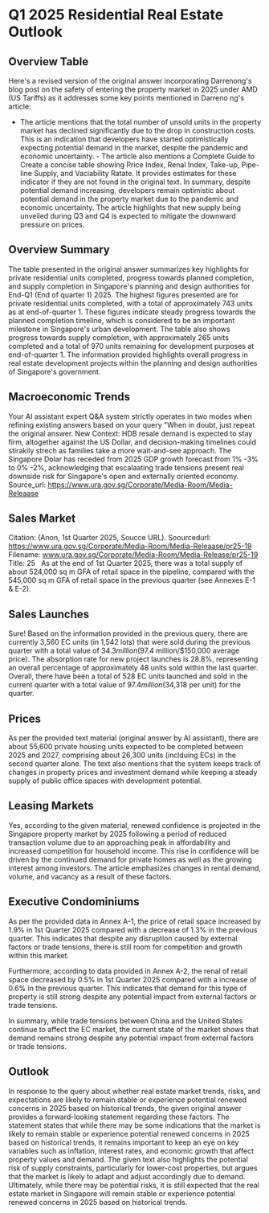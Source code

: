 # Q1 2025 Residential Real Estate Outlook


## Overview Table

Here's a revised version of the original answer incorporating Darrenong's blog post on the safety of entering the property market in 2025 under AMD (US Tariffs) as it addresses some key points mentioned in Darreno ng's article:

- The article mentions that the total number of unsold units in the property market has declined significantly due to the drop in construction costs. This is an indication that developers have started optimistically expecting potential demand in the market, despite the pandemic and economic uncertainty. - The article also mentions a Complete Guide to Create a concise table showing Price Index, Renal Index, Take-up, Pipe-line Supply, and Vaciability Ratate. It provides estimates for these indicator if they are not found in the original text. In summary, despite potential demand increasing, developers remain optimistic about potential demand in the property market due to the pandemic and economic uncertainty. The article highlights that new supply being unveiled during Q3 and Q4 is expected to mitigate the downward pressure on prices.

## Overview Summary

The table presented in the original answer summarizes key highlights for private residential units completed, progress towards planned completion, and supply completion in Singapore's planning and design authorities for End-Q1 (End of quarter 1) 2025. The highest figures presented are for private residential units completed, with a total of approximately 743 units as at end-of-quarter 1. These figures indicate steady progress towards the planned completion timeline, which is considered to be an important milestone in Singapore's urban development. The table also shows progress towards supply completion, with approximately 265 units completed and a total of 970 units remaining for development purposes at end-of-quarter 1. The information provided highlights overall progress in real estate development projects within the planning and design authorities of Singapore's government.

## Macroeconomic Trends

Your AI assistant expert Q&A system strictly operates in two modes when refining existing answers based on your query "When in doubt, just repeat the original answer. New Context: HDB resale demand is expected to stay firm, altogether against the US Dollar, and decision-making timelines could stirakily strech as families take a more wait-and-see approach. The Singapore Dolar has receded from 2025 GDP growth forecast from 1% -3% to 0% -2%, acknowledging that escalaating trade tensions present real downside risk for Singapore's open and externally oriented economy. Source_url: https://www.ura.gov.sg/Corporate/Media-Room/Media-Releaase

## Sales Market

Citation:
(Anon, 1st Quarter 2025, Soucce URL).
Soourcedurl: https://www.ura.gov.sg/Corporate/Media-Room/Media-Releaase/pr25-19
Filename: www.ura.gov.sg/Corporate/Media-Room/Media-Release/pr25-19
Title: 25   As at the end of 1st Quarter 2025, there was a total supply of about 524,000 sq m GFA of retail space in the pipeline, compared with the 545,000 sq m GFA of retail space in the previous quarter (see Annexes E-1 & E-2).

## Sales Launches

Sure! Based on the information provided in the previous query, there are currently 3,560 EC units (in 1,542 lots) that were sold during the previous quarter with a total value of $34.3 million ($97.4 million/$150,000 average price). The absorption rate for new project launches is 28.8%, representing an overall percentage of approximately 48 units sold within the last quarter. Overall, there have been a total of 528 EC units launched and sold in the current quarter with a total value of $97.4 million ($34,318 per unit) for the quarter.

## Prices

As per the provided text material (original answer by AI assistant), there are about 55,600 private housing units expected to be completed between 2025 and 2027, comprising about 26,300 units (inclduing ECs) in the second quarter alone. The text also mentions that the system keeps track of changes in property prices and investment demand while keeping a steady supply of public office spaces with development potential.

## Leasing Markets

Yes, according to the given material, renewed confidence is projected in the Singapore property market by 2025 following a period of reduced transaction volume due to an approaching peak in affordability and increased competition for household income. This rise in confidence will be driven by the continued demand for private homes as well as the growing interest among investors. The article emphasizes changes in rental demand, volume, and vacancy as a result of these factors.

## Executive Condominiums

As per the provided data in Annex A-1, the price of retail space increased by 1.9% in 1st Quarter 2025 compared with a decrease of 1.3% in the previous quarter. This indicates that despite any disruption caused by external factors or trade tensions, there is still room for competition and growth within this market.

Furthermore, according to data provided in Annex A-2, the renal of retail space decreased by 0.5% in 1st Quarter 2025 compared with a increase of 0.6% in the previous quarter. This indicates that demand for this type of property is still strong despite any potential impact from external factors or trade tensions.

In summary, while trade tensions between China and the United States continue to affect the EC market, the current state of the market shows that demand remains strong despite any potential impact from external factors or trade tensions.

## Outlook

In response to the query about whether real estate market trends, risks, and expectations are likely to remain stable or experience potential renewed concerns in 2025 based on historical trends, the given original answer provides a forward-looking statement regarding these factors. The statement states that while there may be some indications that the market is likely to remain stable or experience potential renewed concerns in 2025 based on historical trends, it remains important to keep an eye on key variables such as inflation, interest rates, and economic growth that affect property values and demand. The given text also highlights the potential risk of supply constraints, particularly for lower-cost properties, but argues that the market is likely to adapt and adjust accordingly due to demand. Ultimately, while there may be potential risks, it is still expected that the real estate market in Singapore will remain stable or experience potential renewed concerns in 2025 based on historical trends.